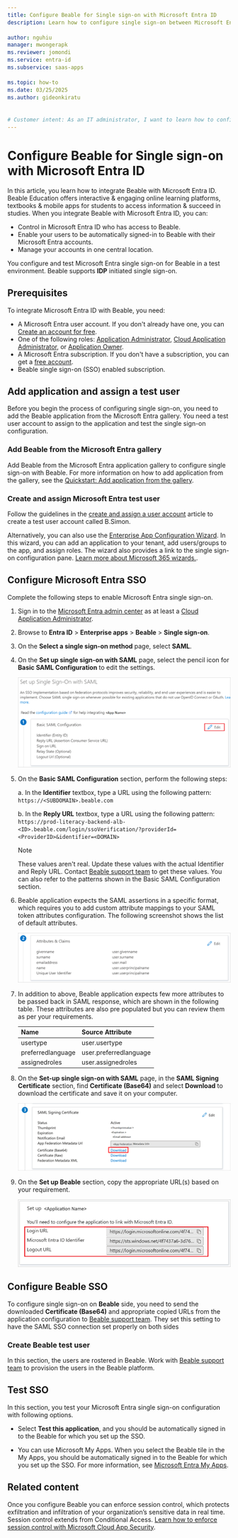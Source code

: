 ```yaml
---
title: Configure Beable for Single sign-on with Microsoft Entra ID
description: Learn how to configure single sign-on between Microsoft Entra ID and Beable.

author: nguhiu
manager: mwongerapk
ms.reviewer: jomondi
ms.service: entra-id
ms.subservice: saas-apps

ms.topic: how-to
ms.date: 03/25/2025
ms.author: gideonkiratu


# Customer intent: As an IT administrator, I want to learn how to configure single sign-on between Microsoft Entra ID and Beable so that I can control who has access to Beable, enable automatic sign-in with Microsoft Entra accounts, and manage my accounts in one central location.
---
```


# Configure Beable for Single sign-on with Microsoft Entra ID

In this article, you learn how to integrate Beable with Microsoft Entra ID. Beable Education offers interactive & engaging online learning platforms, textbooks & mobile apps for students to access information & succeed in studies. When you integrate Beable with Microsoft Entra ID, you can:

* Control in Microsoft Entra ID who has access to Beable.
* Enable your users to be automatically signed-in to Beable with their Microsoft Entra accounts.
* Manage your accounts in one central location.

You configure and test Microsoft Entra single sign-on for Beable in a test environment. Beable supports **IDP** initiated single sign-on.

## Prerequisites

To integrate Microsoft Entra ID with Beable, you need:

* A Microsoft Entra user account. If you don't already have one, you can [Create an account for free](https://azure.microsoft.com/free/?WT.mc_id=A261C142F).
* One of the following roles: [Application Administrator](/entra/identity/role-based-access-control/permissions-reference#application-administrator), [Cloud Application Administrator](/entra/identity/role-based-access-control/permissions-reference#cloud-application-administrator), or [Application Owner](/entra/fundamentals/users-default-permissions#owned-enterprise-applications).
* A Microsoft Entra subscription. If you don't have a subscription, you can get a [free account](https://azure.microsoft.com/free/).
* Beable single sign-on (SSO) enabled subscription.

## Add application and assign a test user

Before you begin the process of configuring single sign-on, you need to add the Beable application from the Microsoft Entra gallery. You need a test user account to assign to the application and test the single sign-on configuration.

<a name='add-beable-from-the-azure-ad-gallery'></a>

### Add Beable from the Microsoft Entra gallery

Add Beable from the Microsoft Entra application gallery to configure single sign-on with Beable. For more information on how to add application from the gallery, see the [Quickstart: Add application from the gallery](~/identity/enterprise-apps/add-application-portal.md).

<a name='create-and-assign-azure-ad-test-user'></a>

### Create and assign Microsoft Entra test user

Follow the guidelines in the [create and assign a user account](~/identity/enterprise-apps/add-application-portal-assign-users.md) article to create a test user account called B.Simon.

Alternatively, you can also use the [Enterprise App Configuration Wizard](https://portal.office.com/AdminPortal/home?Q=Docs#/azureadappintegration). In this wizard, you can add an application to your tenant, add users/groups to the app, and assign roles. The wizard also provides a link to the single sign-on configuration pane. [Learn more about Microsoft 365 wizards.](/microsoft-365/admin/misc/azure-ad-setup-guides). 

<a name='configure-azure-ad-sso'></a>

## Configure Microsoft Entra SSO

Complete the following steps to enable Microsoft Entra single sign-on.

1. Sign in to the [Microsoft Entra admin center](https://entra.microsoft.com) as at least a [Cloud Application Administrator](~/identity/role-based-access-control/permissions-reference.md#cloud-application-administrator).
1. Browse to **Entra ID** > **Enterprise apps** > **Beable** > **Single sign-on**.
1. On the **Select a single sign-on method** page, select **SAML**.
1. On the **Set up single sign-on with SAML** page, select the pencil icon for **Basic SAML Configuration** to edit the settings.

   ![Screenshot shows how to edit Basic SAML Configuration.](common/edit-urls.png "Basic Configuration")

1. On the **Basic SAML Configuration** section, perform the following steps:

	a. In the **Identifier** textbox, type a URL using the following pattern:
	`https://<SUBDOMAIN>.beable.com` 

	b. In the **Reply URL** textbox, type a URL using the following pattern:
	`https://prod-literacy-backend-alb-<ID>.beable.com/login/ssoVerification/?providerId=<ProviderID>&identifier=<DOMAIN>`

	> [!Note]
    > These values aren't real. Update these values with the actual Identifier and Reply URL. Contact [Beable support team](https://beable.com/contact/) to get these values. You can also refer to the patterns shown in the Basic SAML Configuration section.

1. Beable application expects the SAML assertions in a specific format, which requires you to add custom attribute mappings to your SAML token attributes configuration. The following screenshot shows the list of default attributes.

	![Screenshot shows the image of attributes configuration.](common/default-attributes.png "Image")

1. In addition to above, Beable application expects few more attributes to be passed back in SAML response, which are shown in the following table. These attributes are also pre populated but you can review them as per your requirements.

	| Name |  Source Attribute|
	| ---------------|  --------- |
    | usertype | user.usertype |
	| preferredlanguage | user.preferredlanguage |
	| assignedroles | user.assignedroles |

1. On the **Set-up single sign-on with SAML** page, in the **SAML Signing Certificate** section, find **Certificate (Base64)** and select **Download** to download the certificate and save it on your computer.

    ![Screenshot shows the Certificate download link.](common/certificatebase64.png "Certificate")

1. On the **Set up Beable** section, copy the appropriate URL(s) based on your requirement.

	![Screenshot shows to copy configuration appropriate URL.](common/copy-configuration-urls.png "Metadata")

## Configure Beable SSO

To configure single sign-on on **Beable** side, you need to send the downloaded **Certificate (Base64)** and appropriate copied URLs from the application configuration to [Beable support team](https://beable.com/contact/). They set this setting to have the SAML SSO connection set properly on both sides

### Create Beable test user

In this section, the users are rostered in Beable. Work with [Beable support team](https://beable.com/contact/) to provision the users in the Beable platform.

## Test SSO 

In this section, you test your Microsoft Entra single sign-on configuration with following options.

* Select **Test this application**, and you should be automatically signed in to the Beable for which you set up the SSO.

* You can use Microsoft My Apps. When you select the Beable tile in the My Apps, you should be automatically signed in to the Beable for which you set up the SSO. For more information, see [Microsoft Entra My Apps](/azure/active-directory/manage-apps/end-user-experiences#azure-ad-my-apps).

## Related content

Once you configure Beable you can enforce session control, which protects exfiltration and infiltration of your organization’s sensitive data in real time. Session control extends from Conditional Access. [Learn how to enforce session control with Microsoft Cloud App Security](/cloud-app-security/proxy-deployment-aad).
